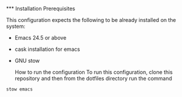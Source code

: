 *** Installation Prerequisites

This configuration expects the following to be already installed on the system:
  * Emacs 24.5 or above
  * cask installation for emacs
  * GNU stow

    How to run the configuration
To run this configuration, clone this repository and then from the dotfiles directory run the command

`stow emacs`
